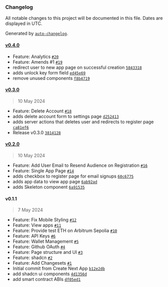 ### Changelog

All notable changes to this project will be documented in this file. Dates are displayed in UTC.

Generated by [`auto-changelog`](https://github.com/CookPete/auto-changelog).

#### [v0.4.0](https://github.com/open-format/launchpad/compare/v0.3.0...v0.4.0)

- Feature: Analytics [`#20`](https://github.com/open-format/launchpad/pull/20)
- Feature: Amends #1 [`#19`](https://github.com/open-format/launchpad/pull/19)
- redirect user to new app page on successful creation [`5843318`](https://github.com/open-format/launchpad/commit/5843318c583471f11659c94aa78bd4f0ba4fe7fe)
- adds unlock key form field [`ed45e69`](https://github.com/open-format/launchpad/commit/ed45e6992b6812afbdcbba157fb946455935b5cf)
- remove unused components [`f8b4719`](https://github.com/open-format/launchpad/commit/f8b4719163b9e4505b784858bce3edeb83d25654)

#### [v0.3.0](https://github.com/open-format/launchpad/compare/v0.2.0...v0.3.0)

> 10 May 2024

- Feature: Delete Account [`#18`](https://github.com/open-format/launchpad/pull/18)
- adds delete account form to settings page [`d252413`](https://github.com/open-format/launchpad/commit/d25241321d3aced17278c508b67e59d8bbda9477)
- adds server actions that deletes user and redirects to register page [`ca81ef6`](https://github.com/open-format/launchpad/commit/ca81ef6b8644cd512fe812d2c9fedd168fb82a59)
- Release v0.3.0 [`3814128`](https://github.com/open-format/launchpad/commit/3814128d896a99aee7ae33c5d88c8fdcb7c836d4)

#### [v0.2.0](https://github.com/open-format/launchpad/compare/v0.1.1...v0.2.0)

> 10 May 2024

- Feature: Add User Email to Resend Audience on Registration [`#16`](https://github.com/open-format/launchpad/pull/16)
- Feature: Single App Page [`#14`](https://github.com/open-format/launchpad/pull/14)
- adds checkbox to register page for email signups [`60c6775`](https://github.com/open-format/launchpad/commit/60c67757e0accb3bb42806d6c1f6358077cdfdcc)
- adds app data to view app page [`6ab92ad`](https://github.com/open-format/launchpad/commit/6ab92ad45d1c529ccc2eefe606fba91057c6aa07)
- adds Skeleton component [`6a91535`](https://github.com/open-format/launchpad/commit/6a915359d2d849a1b4f3ebccdbde39834d24bc20)

#### v0.1.1

> 7 May 2024

- Feature: Fix Mobile Styling [`#12`](https://github.com/open-format/launchpad/pull/12)
- Feature: View apps [`#11`](https://github.com/open-format/launchpad/pull/11)
- Feature: Provide test ETH on Arbitrum Sepolia [`#10`](https://github.com/open-format/launchpad/pull/10)
- Feature: API Keys [`#6`](https://github.com/open-format/launchpad/pull/6)
- Feature: Wallet Management [`#5`](https://github.com/open-format/launchpad/pull/5)
- Feature: Github OAuth [`#4`](https://github.com/open-format/launchpad/pull/4)
- Feature: Page structure and UI [`#3`](https://github.com/open-format/launchpad/pull/3)
- Feature: shadcn [`#2`](https://github.com/open-format/launchpad/pull/2)
- Feature: Add Changesets [`#1`](https://github.com/open-format/launchpad/pull/1)
- Initial commit from Create Next App [`b12e2db`](https://github.com/open-format/launchpad/commit/b12e2db6ef06f3b9f86d9db6306701c3130f7875)
- add shadcn ui components [`4d1356d`](https://github.com/open-format/launchpad/commit/4d1356d44d8facc137fa43f72ce5f77719a5e7d1)
- add smart contract ABIs [`df05ed1`](https://github.com/open-format/launchpad/commit/df05ed13effc7b6219fad264c4a2fcf03ad0cbeb)
